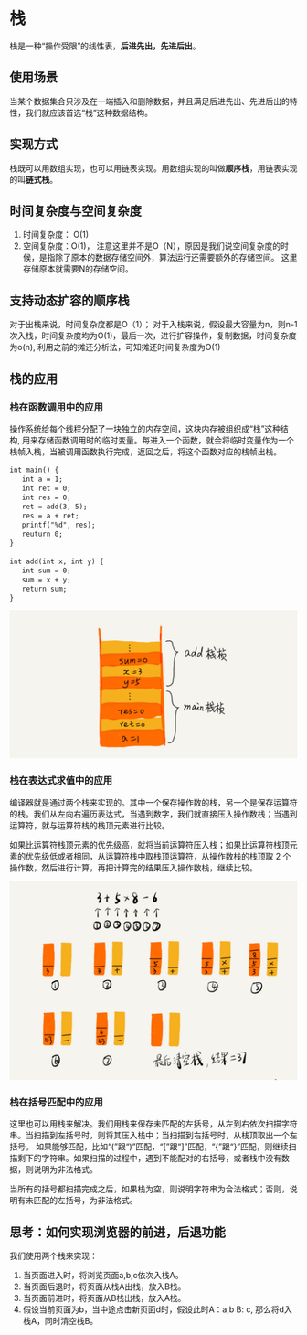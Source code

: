 # 栈

栈是一种“操作受限”的线性表，**后进先出，先进后出**。

## 使用场景
当某个数据集合只涉及在一端插入和删除数据，并且满足后进先出、先进后出的特性，我们就应该首选“栈”这种数据结构。

## 实现方式
栈既可以用数组实现，也可以用链表实现。用数组实现的叫做**顺序栈**，用链表实现的叫**链式栈**。

## 时间复杂度与空间复杂度
1. 时间复杂度： O(1)
2. 空间复杂度：O(1)， 注意这里并不是O（N），原因是我们说空间复杂度的时候，是指除了原本的数据存储空间外，算法运行还需要额外的存储空间。
这里存储原本就需要N的存储空间。

## 支持动态扩容的顺序栈
对于出栈来说，时间复杂度都是O（1）；
对于入栈来说，假设最大容量为n，则n-1次入栈，时间复杂度均为O(1)，最后一次，进行扩容操作，复制数据，时间复杂度为o(n),
利用之前的摊还分析法，可知摊还时间复杂度为O(1)

## 栈的应用

### 栈在函数调用中的应用

操作系统给每个线程分配了一块独立的内存空间，这块内存被组织成“栈”这种结构, 用来存储函数调用时的临时变量。每进入一个函数，就会将临时变量作为一个栈帧入栈，当被调用函数执行完成，返回之后，将这个函数对应的栈帧出栈。
```
int main() {
   int a = 1; 
   int ret = 0;
   int res = 0;
   ret = add(3, 5);
   res = a + ret;
   printf("%d", res);
   reuturn 0;
}

int add(int x, int y) {
   int sum = 0;
   sum = x + y;
   return sum;
}
```
![函数调用](../../../pic/stack_function.jpg)

### 栈在表达式求值中的应用

编译器就是通过两个栈来实现的。其中一个保存操作数的栈，另一个是保存运算符的栈。我们从左向右遍历表达式，当遇到数字，我们就直接压入操作数栈；当遇到运算符，就与运算符栈的栈顶元素进行比较。

如果比运算符栈顶元素的优先级高，就将当前运算符压入栈；如果比运算符栈顶元素的优先级低或者相同，从运算符栈中取栈顶运算符，从操作数栈的栈顶取 2 个操作数，然后进行计算，再把计算完的结果压入操作数栈，继续比较。

![表达式求值](../../../pic/stack_compute.jpg)

### 栈在括号匹配中的应用

这里也可以用栈来解决。我们用栈来保存未匹配的左括号，从左到右依次扫描字符串。当扫描到左括号时，则将其压入栈中；当扫描到右括号时，从栈顶取出一个左括号。
如果能够匹配，比如“(”跟“)”匹配，“[”跟“]”匹配，“{”跟“}”匹配，则继续扫描剩下的字符串。如果扫描的过程中，遇到不能配对的右括号，或者栈中没有数据，则说明为非法格式。

当所有的括号都扫描完成之后，如果栈为空，则说明字符串为合法格式；否则，说明有未匹配的左括号，为非法格式。



## 思考：如何实现浏览器的前进，后退功能

我们使用两个栈来实现：
1. 当页面进入时，将浏览页面a,b,c依次入栈A。
2. 当页面后退时，将页面从栈A出栈，放入B栈。
3. 当页面前进时，将页面从B栈出栈，放入A栈。
4. 假设当前页面为b，当中途点击新页面d时，假设此时A：a,b  B: c, 那么将d入栈A，同时清空栈B。




